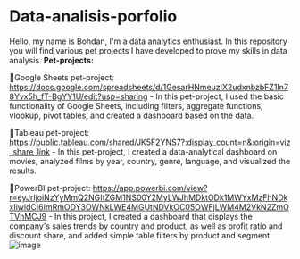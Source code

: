 # Data-analisis-porfolio
Hello, my name is Bohdan, I'm a data analytics enthusiast. In this repository you will find various pet projects I have developed to prove my skills in data analysis.
**Pet-projects:**

🔗Google Sheets pet-project: https://docs.google.com/spreadsheets/d/1GesarHNmeuzIX2udxnbzbFZ1In78Yvx5h_fT-BgYY1U/edit?usp=sharing - In this pet-project, I used the basic functionality of Google Sheets, including filters, aggregate functions, vlookup, pivot tables, and created a dashboard based on the data.

🔗Tableau pet-project: https://public.tableau.com/shared/JK5F2YNS7?:display_count=n&:origin=viz_share_link - In this pet-project, I created a data-analytical dashboard on movies, analyzed films by year, country, genre, language, and visualized the results.

🔗PowerBI pet-project: https://app.powerbi.com/view?r=eyJrIjoiNzYyMmQ2NGItZGM1NS00Y2MyLWJhMDktODk1MWYxMzFhNDkxIiwidCI6ImRmODY3OWNkLWE4MGUtNDVkOC05OWFjLWM4M2VkN2ZmOTVhMCJ9 - In this project, I created a dashboard that displays the company's sales trends by country and product, as well as profit ratio and discount share, and added simple table filters by product and segment.
![image](https://github.com/user-attachments/assets/49b7a576-0d92-402f-9258-b779d2614b5a)
